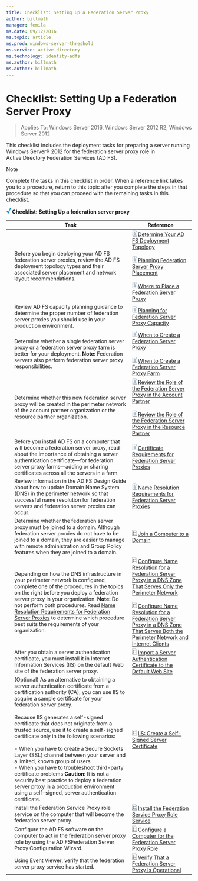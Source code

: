 ```yaml
---
title: Checklist: Setting Up a Federation Server Proxy
author: billmath
manager: femila
ms.date: 09/12/2016
ms.topic: article
ms.prod: windows-server-threshold
ms.service: active-directory
ms.technology: identity-adfs
ms.author: billmath
ms.author: billmath
---
```


# Checklist: Setting Up a Federation Server Proxy

>Applies To: Windows Server 2016, Windows Server 2012 R2, Windows Server 2012

This checklist includes the deployment tasks for preparing a server running Windows Server® 2012 for the federation server proxy role in Active Directory Federation Services \(AD FS\).  
  
> [!NOTE]  
> Complete the tasks in this checklist in order. When a reference link takes you to a procedure, return to this topic after you complete the steps in that procedure so that you can proceed with the remaining tasks in this checklist.  
  
![](media/2b05dce3-938f-4168-9b8f-1f4398cbdb9b.gif)**Checklist: Setting Up a federation server proxy**  
  
||Task|Reference|  
|-|--------|-------------|  
|![](media/icon_checkboxo.gif)|Before you begin deploying your AD FS federation server proxies, review the AD FS deployment topology types and their associated server placement and network layout recommendations.|![](media/faa393df-4856-4431-9eda-4f4e5be72a90.gif)[Determine Your AD FS Deployment Topology](https://technet.microsoft.com/library/gg982491.aspx)<br /><br />![](media/faa393df-4856-4431-9eda-4f4e5be72a90.gif)[Planning Federation Server Proxy Placement](https://technet.microsoft.com/library/dd807130.aspx)<br /><br />![](media/faa393df-4856-4431-9eda-4f4e5be72a90.gif)[Where to Place a Federation Server Proxy](https://technet.microsoft.com/library/dd807048.aspx)|  
|![](media/icon_checkboxo.gif)|Review AD FS capacity planning guidance to determine the proper number of federation server proxies you should use in your production environment.|![](media/faa393df-4856-4431-9eda-4f4e5be72a90.gif)[Planning for Federation Server Proxy Capacity](https://technet.microsoft.com/library/gg749898.aspx)|  
|![](media/icon_checkboxo.gif)|Determine whether a single federation server proxy or a federation server proxy farm is better for your deployment. **Note:** Federation servers also perform federation server proxy responsibilities.|![](media/faa393df-4856-4431-9eda-4f4e5be72a90.gif)[When to Create a Federation Server Proxy](https://technet.microsoft.com/library/dd807032.aspx)<br /><br />![](media/faa393df-4856-4431-9eda-4f4e5be72a90.gif)[When to Create a Federation Server Proxy Farm](https://technet.microsoft.com/library/dd807082.aspx)|  
|![](media/icon_checkboxo.gif)|Determine whether this new federation server proxy will be created in the perimeter network of the account partner organization or the resource partner organization.|![](media/faa393df-4856-4431-9eda-4f4e5be72a90.gif)[Review the Role of the Federation Server Proxy in the Account Partner](https://technet.microsoft.com/library/dd807109.aspx)<br /><br />![](media/faa393df-4856-4431-9eda-4f4e5be72a90.gif)[Review the Role of the Federation Server Proxy in the Resource Partner](https://technet.microsoft.com/en-us/library/dd807052.aspx)|  
|![](media/icon_checkboxo.gif)|Before you install AD FS on a computer that will become a federation server proxy, read about the importance of obtaining a server authentication certificate—for federation server proxy farms—adding or sharing certificates across all the servers in a farm.|![](media/faa393df-4856-4431-9eda-4f4e5be72a90.gif)[Certificate Requirements for Federation Server Proxies](https://technet.microsoft.com/library/dd807054.aspx)|  
|![](media/icon_checkboxo.gif)|Review information in the AD FS Design Guide about how to update Domain Name System \(DNS\) in the perimeter network so that successful name resolution for federation servers and federation server proxies can occur.|![](media/faa393df-4856-4431-9eda-4f4e5be72a90.gif)[Name Resolution Requirements for Federation Server Proxies](https://technet.microsoft.com/library/dd807055.aspx)|  
|![](media/icon_checkboxo.gif)|Determine whether the federation server proxy must be joined to a domain. Although federation server proxies do not have to be joined to a domain, they are easier to manage with remote administration and Group Policy features when they are joined to a domain.|![](media/15dd35b6-6cc6-421f-93f8-7109920e7144.gif)[Join a Computer to a Domain](Join-a-Computer-to-a-Domain.md)|  
|![](media/icon_checkboxo.gif)|Depending on how the DNS infrastructure in your perimeter network is configured, complete one of the procedures in the topics on the right before you deploy a federation server proxy in your organization. **Note:** Do not perform both procedures. Read [Name Resolution Requirements for Federation Server Proxies](https://technet.microsoft.com/library/dd807055.aspx) to determine which procedure best suits the requirements of your organization.|![](media/15dd35b6-6cc6-421f-93f8-7109920e7144.gif)[Configure Name Resolution for a Federation Server Proxy in a DNS Zone That Serves Only the Perimeter Network](Configure-Name-Resolution-for-a-Federation-Server-Proxy-in-a-DNS-Zone-That-Serves-Only-the-Perimeter-Network.md)<br /><br />![](media/15dd35b6-6cc6-421f-93f8-7109920e7144.gif)[Configure Name Resolution for a Federation Server Proxy in a DNS Zone That Serves Both the Perimeter Network and Internet Clients](Configure-Name-Resolution-for-a-Federation-Server-Proxy-in-a-DNS-Zone-That-Serves-Both-the-Perimeter-Network-and-Internet-Clients.md)|  
|![](media/icon_checkboxo.gif)|After you obtain a server authentication certificate, you must install it in Internet Information Services \(IIS\) on the default Web site of the federation server proxy.|![](media/15dd35b6-6cc6-421f-93f8-7109920e7144.gif)[Import a Server Authentication Certificate to the Default Web Site](Import-a-Server-Authentication-Certificate-to-the-Default-Web-Site.md)|  
|![](media/icon_checkboxo.gif)|\(Optional\) As an alternative to obtaining a server authentication certificate from a certification authority \(CA\), you can use IIS to acquire a sample certificate for your federation server proxy.<br /><br />Because IIS generates a self\-signed certificate that does not originate from a trusted source, use it to create a self\-signed certificate only in the following scenarios:<br /><br />-   When you have to create a Secure Sockets Layer \(SSL\) channel between your server and a limited, known group of users<br />-   When you have to troubleshoot third\-party certificate problems **Caution:** It is not a security best practice to deploy a federation server proxy in a production environment using a self\-signed, server authentication certificate.|![](media/15dd35b6-6cc6-421f-93f8-7109920e7144.gif)[IIS: Create a Self\-Signed Server Certificate](http://go.microsoft.com/fwlink/?LinkID=108271)|  
|![](media/icon_checkboxo.gif)|Install the Federation Service Proxy role service on the computer that will become the federation server proxy.|![](media/15dd35b6-6cc6-421f-93f8-7109920e7144.gif)[Install the Federation Service Proxy Role Service](Install-the-Federation-Service-Proxy-Role-Service.md)|  
|![](media/icon_checkboxo.gif)|Configure the AD FS software on the computer to act in the federation server proxy role by using the AD FSFederation Server Proxy Configuration Wizard.|![](media/15dd35b6-6cc6-421f-93f8-7109920e7144.gif)[Configure a Computer for the Federation Server Proxy Role](Configure-a-Computer-for-the-Federation-Server-Proxy-Role.md)|  
|![](media/icon_checkboxo.gif)|Using Event Viewer, verify that the federation server proxy service has started.|![](media/15dd35b6-6cc6-421f-93f8-7109920e7144.gif)[Verify That a Federation Server Proxy Is Operational](Verify-That-a-Federation-Server-Proxy-Is-Operational.md)|  
